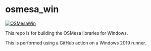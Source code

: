# osmesa_win
[![OSMesaWin](https://github.com/BrainSuite/osmesa_win/actions/workflows/msbuild.yml/badge.svg)](https://github.com/BrainSuite/osmesa_win/actions/workflows/msbuild.yml)

This repo is for building the OSMesa libraries for Windows.

This is performed using a GitHub action on a Windows 2019 runner.


